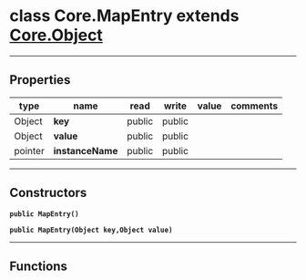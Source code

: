 class Core.MapEntry extends [Core.Object](Core.Object.md)
===

---
Properties
---
|type|name|read|write|value|comments|
|--- |--- |--- |--- |--- |--- |
|Object|__key__|public|public|||
|Object|__value__|public|public|||
|pointer|__instanceName__|public|public|||

---
Constructors
---

__`public MapEntry()`__
<div style="margin:1em">

</div>


__`public MapEntry(Object key,Object value)`__
<div style="margin:1em">

</div>


---
Functions
---
